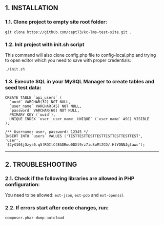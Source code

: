 <h2>1. INSTALLATION</h2>

<h3>1.1. Clone project to empty site root folder:</h3>

`git clone https://github.com/cept73/kc-lms-test-site.git .`

<h3>1.2. Init project with init.sh script</h3>

This command will also clone config.php file to config-local.php and trying to open editor which you need to save with proper credentials:

`./init.sh`

<h3>1.3. Execute SQL in your MySQL Manager to create tables and seed test data:</h2>

```
CREATE TABLE `api_users` (
  `uuid` VARCHAR(32) NOT NULL,
  `user_name` VARCHAR(45) NOT NULL,
  `password` VARCHAR(60) NOT NULL,
  PRIMARY KEY (`uuid`),
  UNIQUE INDEX `user__user_name__UNIQUE` (`user_name` ASC) VISIBLE
);

/** Username: user, password: 12345 */
INSERT INTO `users` VALUES ('TESTTESTTESTTESTTESTTESTTESTTEST', 'user', '$2y$10$jOzys0.q5fRQIlC4EADRwu0DXt9rz7iuSoMtZCO/.HlYONNJgtawu');
```

---

<h2>2. TROUBLESHOOTING</h2>

<h3>2.1. Check if the following libraries are allowed in PHP configuration:</h3>

You need to be allowed: `ext-json`, `ext-pdo` and `ext-openssl`

<h3>2.2. If errors start after code changes, run:</h2>

`composer.phar dump-autoload`
